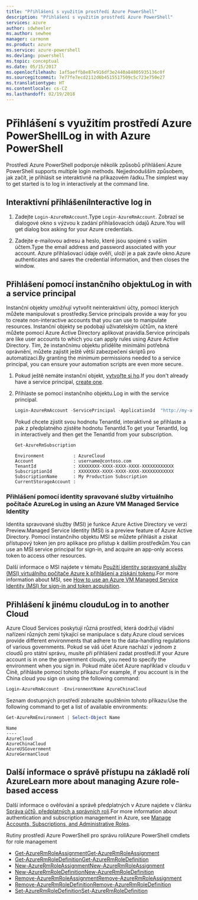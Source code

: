 ```yaml
---
title: "Přihlášení s využitím prostředí Azure PowerShell"
description: "Přihlášení s využitím prostředí Azure PowerShell"
services: azure
author: sdwheeler
ms.author: sewhee
manager: carmonm
ms.product: azure
ms.service: azure-powershell
ms.devlang: powershell
ms.topic: conceptual
ms.date: 05/15/2017
ms.openlocfilehash: 1af5aeffb8e87e916df3e2440a84805935136c0f
ms.sourcegitcommit: 7e77fe7ecd2112d6b4515517509c5c723e750e27
ms.translationtype: HT
ms.contentlocale: cs-CZ
ms.lasthandoff: 02/19/2018
---
```

# <a name="log-in-with-azure-powershell"></a><span data-ttu-id="84801-103">Přihlášení s využitím prostředí Azure PowerShell</span><span class="sxs-lookup"><span data-stu-id="84801-103">Log in with Azure PowerShell</span></span>

<span data-ttu-id="84801-104">Prostředí Azure PowerShell podporuje několik způsobů přihlášení.</span><span class="sxs-lookup"><span data-stu-id="84801-104">Azure PowerShell supports multiple login methods.</span></span> <span data-ttu-id="84801-105">Nejjednodušším způsobem, jak začít, je přihlásit se interaktivně na příkazovém řádku.</span><span class="sxs-lookup"><span data-stu-id="84801-105">The simplest way to get started is to log in interactively at the command line.</span></span>

## <a name="interactive-log-in"></a><span data-ttu-id="84801-106">Interaktivní přihlášení</span><span class="sxs-lookup"><span data-stu-id="84801-106">Interactive log in</span></span>

1. <span data-ttu-id="84801-107">Zadejte `Login-AzureRmAccount`.</span><span class="sxs-lookup"><span data-stu-id="84801-107">Type `Login-AzureRmAccount`.</span></span> <span data-ttu-id="84801-108">Zobrazí se dialogové okno s výzvou k zadání přihlašovacích údajů Azure.</span><span class="sxs-lookup"><span data-stu-id="84801-108">You will get dialog box asking for your Azure credentials.</span></span>

2. <span data-ttu-id="84801-109">Zadejte e-mailovou adresu a heslo, které jsou spojené s vaším účtem.</span><span class="sxs-lookup"><span data-stu-id="84801-109">Type the email address and password associated with your account.</span></span> <span data-ttu-id="84801-110">Azure přihlašovací údaje ověří, uloží je a pak zavře okno.</span><span class="sxs-lookup"><span data-stu-id="84801-110">Azure authenticates and saves the credential information, and then closes the window.</span></span>

## <a name="log-in-with-a-service-principal"></a><span data-ttu-id="84801-111">Přihlášení pomocí instančního objektu</span><span class="sxs-lookup"><span data-stu-id="84801-111">Log in with a service principal</span></span>

<span data-ttu-id="84801-112">Instanční objekty umožňují vytvořit neinteraktivní účty, pomocí kterých můžete manipulovat s prostředky.</span><span class="sxs-lookup"><span data-stu-id="84801-112">Service principals provide a way for you to create non-interactive accounts that you can use to manipulate resources.</span></span> <span data-ttu-id="84801-113">Instanční objekty se podobají uživatelským účtům, na které můžete pomocí Azure Active Directory aplikovat pravidla.</span><span class="sxs-lookup"><span data-stu-id="84801-113">Service principals are like user accounts to which you can apply rules using Azure Active Directory.</span></span> <span data-ttu-id="84801-114">Tím, že instančnímu objektu přidělíte minimální potřebná oprávnění, můžete zajistit ještě větší zabezpečení skriptů pro automatizaci.</span><span class="sxs-lookup"><span data-stu-id="84801-114">By granting the minimum permissions needed to a service principal, you can ensure your automation scripts are even more secure.</span></span>

1. <span data-ttu-id="84801-115">Pokud ještě nemáte instanční objekt, [vytvořte si ho](create-azure-service-principal-azureps.md).</span><span class="sxs-lookup"><span data-stu-id="84801-115">If you don't already have a service principal, [create one](create-azure-service-principal-azureps.md).</span></span>

2. <span data-ttu-id="84801-116">Přihlaste se pomocí instančního objektu.</span><span class="sxs-lookup"><span data-stu-id="84801-116">Log in with the service principal.</span></span>

    ```powershell
    Login-AzureRmAccount -ServicePrincipal -ApplicationId  "http://my-app" -Credential $pscredential -TenantId $tenantid
    ```

    <span data-ttu-id="84801-117">Pokud chcete zjistit svou hodnotu TenantId, interaktivně se přihlaste a pak z předplatného zjistěte hodnotu TenantId.</span><span class="sxs-lookup"><span data-stu-id="84801-117">To get your TenantId, log in interactively and then get the TenantId from your subscription.</span></span>

    ```powershell
    Get-AzureRmSubscription
    ```

    ```
    Environment           : AzureCloud
    Account               : username@contoso.com
    TenantId              : XXXXXXXX-XXXX-XXXX-XXXX-XXXXXXXXXXXX
    SubscriptionId        : XXXXXXXX-XXXX-XXXX-XXXX-XXXXXXXXXXXX
    SubscriptionName      : My Production Subscription
    CurrentStorageAccount :
    ```

### <a name="log-in-using-an-azure-vm-managed-service-identity"></a><span data-ttu-id="84801-118">Přihlášení pomocí identity spravované služby virtuálního počítače Azure</span><span class="sxs-lookup"><span data-stu-id="84801-118">Log in using an Azure VM Managed Service Identity</span></span>

<span data-ttu-id="84801-119">Identita spravované služby (MSI) je funkce Azure Active Directory ve verzi Preview.</span><span class="sxs-lookup"><span data-stu-id="84801-119">Managed Service Identity (MSI) is a preview feature of Azure Active Directory.</span></span> <span data-ttu-id="84801-120">Pomocí instančního objektu MSI se můžete přihlásit a získat přístupový token jen pro aplikace pro přístup k dalším prostředkům.</span><span class="sxs-lookup"><span data-stu-id="84801-120">You can use an MSI service principal for sign-in, and acquire an app-only access token to access other resources.</span></span>

<span data-ttu-id="84801-121">Další informace o MSI najdete v tématu [Použití identity spravované služby (MSI) virtuálního počítače Azure k přihlášení a získání tokenu](/azure/active-directory/msi-how-to-get-access-token-using-msi).</span><span class="sxs-lookup"><span data-stu-id="84801-121">For more information about MSI, see [How to use an Azure VM Managed Service Identity (MSI) for sign-in and token acquisition](/azure/active-directory/msi-how-to-get-access-token-using-msi).</span></span>

## <a name="log-in-to-another-cloud"></a><span data-ttu-id="84801-122">Přihlášení k jinému cloudu</span><span class="sxs-lookup"><span data-stu-id="84801-122">Log in to another Cloud</span></span>

<span data-ttu-id="84801-123">Azure Cloud Services poskytují různá prostředí, která dodržují vládní nařízení různých zemí týkající se manipulace s daty.</span><span class="sxs-lookup"><span data-stu-id="84801-123">Azure cloud services provide different environments that adhere to the data-handling regulations of various governments.</span></span> <span data-ttu-id="84801-124">Pokud se váš účet Azure nachází v jednom z cloudů pro státní správu, musíte při přihlášení zadat prostředí.</span><span class="sxs-lookup"><span data-stu-id="84801-124">If your Azure account is in one the government clouds, you need to specify the environment when you sign in.</span></span> <span data-ttu-id="84801-125">Pokud máte účet Azure například v cloudu v Číně, přihlásíte pomocí tohoto příkazu:</span><span class="sxs-lookup"><span data-stu-id="84801-125">For example, if you account is in the China cloud you sign on using the following command:</span></span>

```powershell
Login-AzureRmAccount -EnvironmentName AzureChinaCloud
```

<span data-ttu-id="84801-126">Seznam dostupných prostředí zobrazíte spuštěním tohoto příkazu:</span><span class="sxs-lookup"><span data-stu-id="84801-126">Use the following command to get a list of available environments:</span></span>

```powershell
Get-AzureRmEnvironment | Select-Object Name
```

```
Name
----
AzureCloud
AzureChinaCloud
AzureUSGovernment
AzureGermanCloud
```

## <a name="learn-more-about-managing-azure-role-based-access"></a><span data-ttu-id="84801-127">Další informace o správě přístupu na základě rolí Azure</span><span class="sxs-lookup"><span data-stu-id="84801-127">Learn more about managing Azure role-based access</span></span>

<span data-ttu-id="84801-128">Další informace o ověřování a správě předplatných v Azure najdete v článku [Správa účtů, předplatných a správních rolí](/azure/active-directory/role-based-access-control-configure).</span><span class="sxs-lookup"><span data-stu-id="84801-128">For more information about authentication and subscription management in Azure, see [Manage Accounts, Subscriptions, and Administrative Roles](/azure/active-directory/role-based-access-control-configure).</span></span>

<span data-ttu-id="84801-129">Rutiny prostředí Azure PowerShell pro správu rolí</span><span class="sxs-lookup"><span data-stu-id="84801-129">Azure PowerShell cmdlets for role management</span></span>

* [<span data-ttu-id="84801-130">Get-AzureRmRoleAssignment</span><span class="sxs-lookup"><span data-stu-id="84801-130">Get-AzureRmRoleAssignment</span></span>](/powershell/module/AzureRM.Resources/Get-AzureRmRoleAssignment)
* [<span data-ttu-id="84801-131">Get-AzureRmRoleDefinition</span><span class="sxs-lookup"><span data-stu-id="84801-131">Get-AzureRmRoleDefinition</span></span>](/powershell/module/AzureRM.Resources/Get-AzureRmRoleDefinition)
* [<span data-ttu-id="84801-132">New-AzureRmRoleAssignment</span><span class="sxs-lookup"><span data-stu-id="84801-132">New-AzureRmRoleAssignment</span></span>](/powershell/module/AzureRM.Resources/New-AzureRmRoleAssignment)
* [<span data-ttu-id="84801-133">New-AzureRmRoleDefinition</span><span class="sxs-lookup"><span data-stu-id="84801-133">New-AzureRmRoleDefinition</span></span>](/powershell/module/AzureRM.Resources/New-AzureRmRoleDefinition)
* [<span data-ttu-id="84801-134">Remove-AzureRmRoleAssignment</span><span class="sxs-lookup"><span data-stu-id="84801-134">Remove-AzureRmRoleAssignment</span></span>](/powershell/module/AzureRM.Resources/Remove-AzureRmRoleAssignment)
* [<span data-ttu-id="84801-135">Remove-AzureRmRoleDefinition</span><span class="sxs-lookup"><span data-stu-id="84801-135">Remove-AzureRmRoleDefinition</span></span>](/powershell/module/AzureRM.Resources/Remove-AzureRmRoleDefinition)
* [<span data-ttu-id="84801-136">Set-AzureRmRoleDefinition</span><span class="sxs-lookup"><span data-stu-id="84801-136">Set-AzureRmRoleDefinition</span></span>](/powershell/moduel/AzureRM.Resources/Set-AzureRmRoleDefinition)
